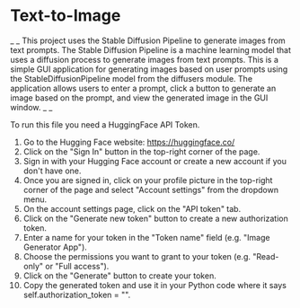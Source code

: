 # Text-to-Image

_ _ This project uses the Stable Diffusion Pipeline to generate images from text prompts. The Stable Diffusion Pipeline is a machine learning model that uses a diffusion process to generate images from text prompts. This is a simple GUI application for generating images based on user prompts using the StableDiffusionPipeline model from the diffusers module. The application allows users to enter a prompt, click a button to generate an image based on the prompt, and view the generated image in the GUI window. _ _

To run this file you need a HuggingFace API Token.

1. Go to the Hugging Face website: https://huggingface.co/
2. Click on the "Sign In" button in the top-right corner of the page.
3. Sign in with your Hugging Face account or create a new account if you don't have one.
4. Once you are signed in, click on your profile picture in the top-right corner of the page and select "Account settings" from the dropdown menu.
5. On the account settings page, click on the "API token" tab.
6. Click on the "Generate new token" button to create a new authorization token.
7. Enter a name for your token in the "Token name" field (e.g. "Image Generator App").
8. Choose the permissions you want to grant to your token (e.g. "Read-only" or "Full access").
9. Click on the "Generate" button to create your token.
10. Copy the generated token and use it in your Python code where it says self.authorization_token = "".

